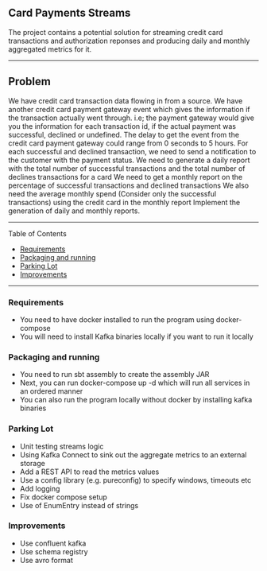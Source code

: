 ## Card Payments Streams
The project contains a potential solution for streaming credit card transactions and authorization reponses and producing daily and monthly aggregated metrics for it.

---

## Problem
We have credit card transaction data flowing in from a source. We have another credit card payment gateway event which gives the information if the transaction actually went through.
i.e; the payment gateway would give you the information for each transaction id, if the actual payment was successful, declined or undefined.
The delay to get the event from the credit card payment gateway could range from 0 seconds to 5 hours.
For each successful and declined transaction, we need to send a notification to the customer with the payment status.
We need to generate a daily report with the total number of successful transactions and the total number of declines transactions for a card We need to get a monthly report on the percentage of successful transactions and declined transactions
We also need the average monthly spend (Consider only the successful transactions) using the credit card in the monthly report
Implement the generation of daily and monthly reports.

---
Table of Contents

* [Requirements](#requirements)
* [Packaging and running](#packaging-and-running)
* [Parking Lot](#parking-lot)
* [Improvements](#improvements)

---

<a name="requirements"/>

### Requirements
* You need to have docker installed to run the program using docker-compose
* You will need to install Kafka binaries locally if you want to run it locally

<a name="packaging-and-running"/>

### Packaging and running
* You need to run sbt assembly to create the assembly JAR
* Next, you can run docker-compose up -d which will run all services in an ordered manner
* You can also run the program locally without docker by installing kafka binaries

<a name="parking-lot"/>

### Parking Lot
* Unit testing streams logic
* Using Kafka Connect to sink out the aggregate metrics to an external storage
* Add a REST API to read the metrics values
* Use a config library (e.g. pureconfig) to specify windows, timeouts etc
* Add logging
* Fix docker compose setup
* Use of EnumEntry instead of strings

<a name="improvements"/>

### Improvements
* Use confluent kafka
* Use schema registry
* Use avro format
